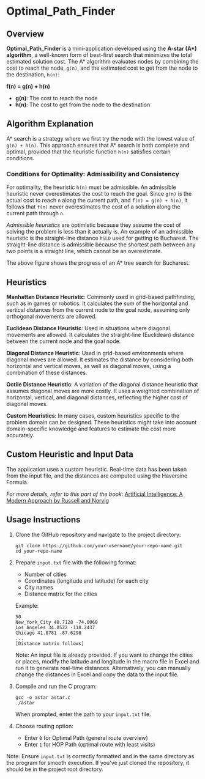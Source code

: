 # Optimal_Path_Finder

## Overview

**Optimal_Path_Finder** is a mini-application developed using the **A-star (A\*) algorithm**, a well-known form of best-first search that minimizes the total estimated solution cost. The A\* algorithm evaluates nodes by combining the cost to reach the node, `g(n)`, and the estimated cost to get from the node to the destination, `h(n)`:

**f(n) = g(n) + h(n)**

- **g(n)**: The cost to reach the node
- **h(n)**: The cost to get from the node to the destination

## Algorithm Explanation

A\* search is a strategy where we first try the node with the lowest value of `g(n) + h(n)`. This approach ensures that A\* search is both complete and optimal, provided that the heuristic function `h(n)` satisfies certain conditions.

### Conditions for Optimality: Admissibility and Consistency

For optimality, the heuristic `h(n)` must be admissible. An admissible heuristic never overestimates the cost to reach the goal. Since `g(n)` is the actual cost to reach `n` along the current path, and `f(n) = g(n) + h(n)`, it follows that `f(n)` never overestimates the cost of a solution along the current path through `n`.

_Admissible heuristics_ are optimistic because they assume the cost of solving the problem is less than it actually is. An example of an admissible heuristic is the straight-line distance `hSLD` used for getting to Bucharest. The straight-line distance is admissible because the shortest path between any two points is a straight line, which cannot be an overestimate.

The above figure shows the progress of an A\* tree search for Bucharest.

## Heuristics

**Manhattan Distance Heuristic**: Commonly used in grid-based pathfinding, such as in games or robotics. It calculates the sum of the horizontal and vertical distances from the current node to the goal node, assuming only orthogonal movements are allowed.

**Euclidean Distance Heuristic**: Used in situations where diagonal movements are allowed. It calculates the straight-line (Euclidean) distance between the current node and the goal node.

**Diagonal Distance Heuristic**: Used in grid-based environments where diagonal moves are allowed. It estimates the distance by considering both horizontal and vertical moves, as well as diagonal moves, using a combination of these distances.

**Octile Distance Heuristic**: A variation of the diagonal distance heuristic that assumes diagonal moves are more costly. It uses a weighted combination of horizontal, vertical, and diagonal distances, reflecting the higher cost of diagonal moves.

**Custom Heuristics**: In many cases, custom heuristics specific to the problem domain can be designed. These heuristics might take into account domain-specific knowledge and features to estimate the cost more accurately.

## Custom Heuristic and Input Data

The application uses a custom heuristic. Real-time data has been taken from the input file, and the distances are computed using the Haversine Formula.

_For more details, refer to this part of the book_: [Artificial Intelligence: A Modern Approach by Russell and Norvig](https://people.engr.tamu.edu/guni/csce421/files/AI_Russell_Norvig.pdf#page=111)

## Usage Instructions

1. Clone the GitHub repository and navigate to the project directory:
   ```
   git clone https://github.com/your-username/your-repo-name.git
   cd your-repo-name
   ```

2. Prepare `input.txt` file with the following format:
   - Number of cities
   - Coordinates (longitude and latitude) for each city
   - City names
   - Distance matrix for the cities

   Example:
   ```
   50
   New_York_City 40.7128 -74.0060
   Los_Angeles 34.0522 -118.2437
   Chicago 41.8781 -87.6298
   ...
   [Distance matrix follows]
   ```

   Note: An input file is already provided. If you want to change the cities or places, modify the latitude and longitude in the macro file in Excel and run it to generate real-time distances. Alternatively, you can manually change the distances in Excel and copy the data to the input file.

3. Compile and run the C program:
   ```
   gcc -o astar astar.c
   ./astar
   ```
   When prompted, enter the path to your `input.txt` file.

4. Choose routing option:
   - Enter `0` for Optimal Path (general route overview)
   - Enter `1` for HOP Path (optimal route with least visits)

Note: Ensure `input.txt` is correctly formatted and in the same directory as the program for smooth execution. If you've just cloned the repository, it should be in the project root directory.
